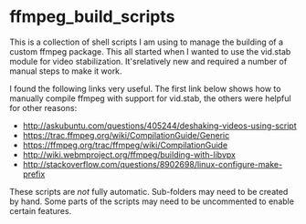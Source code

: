 ffmpeg_build_scripts
====================

This is a collection of shell scripts I am using to manage the building of a custom
ffmpeg package.  This all started when I wanted to use the vid.stab module for video
stabilization.  It'srelatively new and required a number of manual steps to make it work.

I found the following links very useful.  The first link below shows how to manually
compile ffmpeg with support for vid.stab, the others were helpful for other reasons:
- http://askubuntu.com/questions/405244/deshaking-videos-using-script
- https://trac.ffmpeg.org/wiki/CompilationGuide/Generic
- https://ffmpeg.org/trac/ffmpeg/wiki/CompilationGuide
- http://wiki.webmproject.org/ffmpeg/building-with-libvpx
- http://stackoverflow.com/questions/8902698/linux-configure-make-prefix

These scripts are *not* fully automatic.  Sub-folders may need to be created by hand. 
Some parts of the scripts may need to be uncommented to enable certain features.
